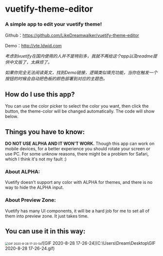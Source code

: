 # **vuetify-theme-editor**

### A simple app to edit your vuetify theme!

Github：https://github.com/LikeDreamwalker/vuetify-theme-editor

Demo：http://vte.ldwid.com

*考虑到vuetify在国内使用的人并不是特别多，我就不再给这个app以及readme提供中文版了，太麻烦了。*

*如果你完全无法阅读英文，找到Demo链接，逻辑类似填充功能，当你在触发一个按钮的时候会自动把色板的颜色部署到对应的主题色。*

## How do I use this app?

You can use the color picker to select the color you want, then click the button, the theme-color will be changed automatically. The code will show below.

## Things you have to know:

**DO NOT USE ALPHA AND IT WON'T WORK.**
Though this app can work on mobile devices, for a better experience you should rotate your screen or use PC.
For some unknow reasons, there might be a problem for Safari, which I think it's not my fault :)

### About ALPHA:

Vuetify doesn't support any color with ALPHA for themes, and there is no way to hide the ALPHA input.

### About Preview Zone:

Vuetify has many UI components, it will be a hard job for me to set all of them into preview zone. It just takes time.

## You can use it in this way:

<img src="C:\Users\Dream\Desktop\GIF 2020-8-28 17-20-54.gif" alt="GIF 2020-8-28 17-20-54" style="zoom: 67%;" />![GIF 2020-8-28 17-26-24](C:\Users\Dream\Desktop\GIF 2020-8-28 17-26-24.gif)